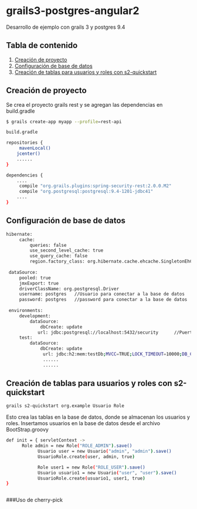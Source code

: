 # grails3-postgres-angular2
Desarrollo de ejemplo con grails 3 y postgres 9.4
## Tabla de contenido
  1. [Creación de proyecto](#creación-de-proyecto)
  2. [Configuración de base de datos](#configuración-de-base-de-datos)
  3. [Creación de tablas para usuarios y roles con s2-quickstart](#creación-de-tablas-para-usuarios-y-roles-con-s2-quickstart)

## Creación de proyecto
Se crea el proyecto grails rest y se agregan las dependencias en build.gradle
```bash
$ grails create-app myapp --profile=rest-api

build.gradle

repositories {
     mavenLocal()
    jcenter()
    ......
}

dependencies {
    ....
     compile "org.grails.plugins:spring-security-rest:2.0.0.M2"
     compile "org.postgresql:postgresql:9.4-1201-jdbc41"
    ....
}
```
## Configuración de base de datos
```bash
hibernate:
     cache:
         queries: false
         use_second_level_cache: true
         use_query_cache: false
         region.factory_class: org.hibernate.cache.ehcache.SingletonEhCacheRegionFactory
 
 dataSource:
     pooled: true
     jmxExport: true
     driverClassName: org.postgresql.Driver   
     username: postgres   //Usuario para conectar a la base de datos
     password: postgres   //password para conectar a la base de datos
 
 environments:
     development:
         dataSource:
             dbCreate: update
            url: jdbc:postgresql://localhost:5432/security      //Puerto y nombre de la base de datos configurada
     test:
         dataSource:
             dbCreate: update
              url: jdbc:h2:mem:testDb;MVCC=TRUE;LOCK_TIMEOUT=10000;DB_CLOSE_ON_EXIT=FALSE
              ......
              ......
```
## Creación de tablas para usuarios y roles con s2-quickstart
```bash
grails s2-quickstart org.example Usuario Role
```
Esto crea las tablas en la base de datos, donde se almacenan los usuarios y roles. Insertamos usuarios en la base de datos desde el archivo BootStrap.groovy
```bash
def init = { servletContext ->
      Role admin = new Role("ROLE_ADMIN").save()
			Usuario user = new Usuario("admin", "admin").save()
			UsuarioRole.create(user, admin, true)

			Role user1 = new Role("ROLE_USER").save()
			Usuario usuario1 = new Usuario("user", "user").save()
			UsuarioRole.create(usuario1, user1, true)
}
```

```bash
```
###Uso de cherry-pick
